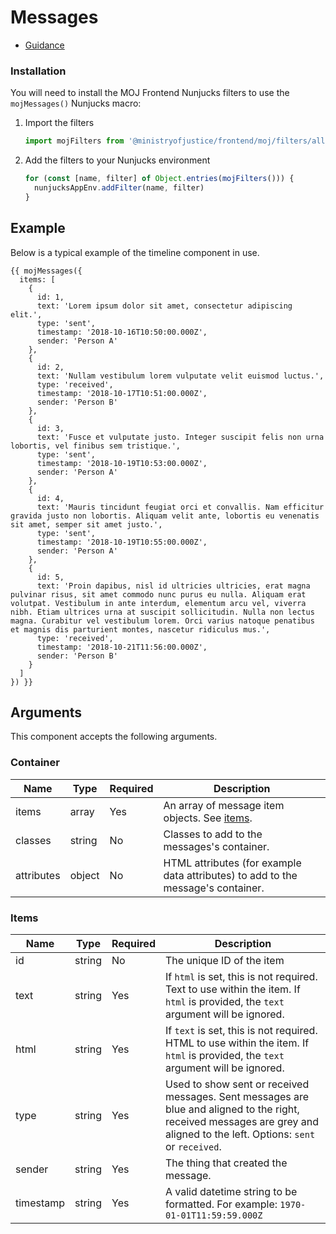 # Messages

- [Guidance](https://design-patterns.service.justice.gov.uk/components/messages)

### Installation

You will need to install the MOJ Frontend Nunjucks filters to use the `mojMessages()` Nunjucks macro:

1. Import the filters

   ```mjs
   import mojFilters from '@ministryofjustice/frontend/moj/filters/all.js'
   ```

2. Add the filters to your Nunjucks environment

   ```mjs
   for (const [name, filter] of Object.entries(mojFilters())) {
     nunjucksAppEnv.addFilter(name, filter)
   }
   ```

## Example

Below is a typical example of the timeline component in use.

```njk
{{ mojMessages({
  items: [
    {
      id: 1,
      text: 'Lorem ipsum dolor sit amet, consectetur adipiscing elit.',
      type: 'sent',
      timestamp: '2018-10-16T10:50:00.000Z',
      sender: 'Person A'
    },
    {
      id: 2,
      text: 'Nullam vestibulum lorem vulputate velit euismod luctus.',
      type: 'received',
      timestamp: '2018-10-17T10:51:00.000Z',
      sender: 'Person B'
    },
    {
      id: 3,
      text: 'Fusce et vulputate justo. Integer suscipit felis non urna lobortis, vel finibus sem tristique.',
      type: 'sent',
      timestamp: '2018-10-19T10:53:00.000Z',
      sender: 'Person A'
    },
    {
      id: 4,
      text: 'Mauris tincidunt feugiat orci et convallis. Nam efficitur gravida justo non lobortis. Aliquam velit ante, lobortis eu venenatis sit amet, semper sit amet justo.',
      type: 'sent',
      timestamp: '2018-10-19T10:55:00.000Z',
      sender: 'Person A'
    },
    {
      id: 5,
      text: 'Proin dapibus, nisl id ultricies ultricies, erat magna pulvinar risus, sit amet commodo nunc purus eu nulla. Aliquam erat volutpat. Vestibulum in ante interdum, elementum arcu vel, viverra nibh. Etiam ultrices urna at suscipit sollicitudin. Nulla non lectus magna. Curabitur vel vestibulum lorem. Orci varius natoque penatibus et magnis dis parturient montes, nascetur ridiculus mus.',
      type: 'received',
      timestamp: '2018-10-21T11:56:00.000Z',
      sender: 'Person B'
    }
  ]
}) }}
```

## Arguments

This component accepts the following arguments.

### Container

| Name       | Type   | Required | Description                                                                      |
| ---------- | ------ | -------- | -------------------------------------------------------------------------------- |
| items      | array  | Yes      | An array of message item objects. See [items](#items).                           |
| classes    | string | No       | Classes to add to the messages's container.                                      |
| attributes | object | No       | HTML attributes (for example data attributes) to add to the message's container. |

### Items

| Name      | Type   | Required | Description                                                                                                                                                                 |
| --------- | ------ | -------- | --------------------------------------------------------------------------------------------------------------------------------------------------------------------------- |
| id        | string | No       | The unique ID of the item                                                                                                                                                   |
| text      | string | Yes      | If `html` is set, this is not required. Text to use within the item. If `html` is provided, the `text` argument will be ignored.                                            |
| html      | string | Yes      | If `text` is set, this is not required. HTML to use within the item. If `html` is provided, the `text` argument will be ignored.                                            |
| type      | string | Yes      | Used to show sent or received messages. Sent messages are blue and aligned to the right, received messages are grey and aligned to the left. Options: `sent` or `received`. |
| sender    | string | Yes      | The thing that created the message.                                                                                                                                         |
| timestamp | string | Yes      | A valid datetime string to be formatted. For example: `1970-01-01T11:59:59.000Z`                                                                                            |
